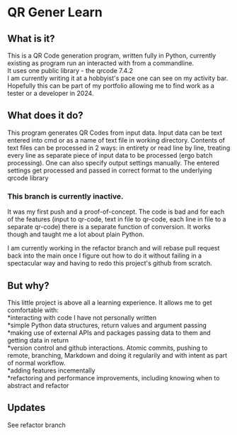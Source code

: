 # QR Gener Learn

## What is it?
This is a QR Code generation program, written fully in Python, currently existing as program run an interacted with from a commandline.  
It uses one public library - the qrcode 7.4.2  
I am currently writing it at a hobbyist's pace one can see on my activity bar.  
Hopefully this can be part of my portfolio allowing me to find work as a tester or a developer in 2024.  

## What does it do?
This program generates QR Codes from input data.
Input data can be text entered into cmd or as a name of text file in working directory. 
Contents of text files can be processed in 2 ways: in entirety or read line by line, treating 
every line as separate piece of input data to be processed (ergo batch processing).
One can also specify output settings manually. The entered settings get processed and passed in 
correct format to the underlying qrcode library 

### This branch is currently inactive. 
It was my first push and a proof-of-concept. The code is bad and for each of the features 
(input to qr-code, text in file to qr-code, each line in file to a separate qr-code)
there is a separate function of conversion. It works though and taught me a lot about plain Python.  

I am currently working in the refactor branch and will rebase pull request back into the main once I figure out
how to do it without failing in a spectacular way and having to redo this project's github from scratch.

## But why?
This little project is above all a learning experience. It allows me to get comfortable with:  
*interacting with code I have not personally written  
*simple Python data structures, return values and argument passing  
*making use of external APIs and packages passing data to them and getting data in return  
*version control and github interactions. Atomic commits, pushing to remote, branching, Markdown 
and doing it regularily and with intent as part of normal workflow.  
*adding features incementally  
*refactoring and performance improvements, including knowing when to abstract and refactor  

## Updates
See refactor branch
